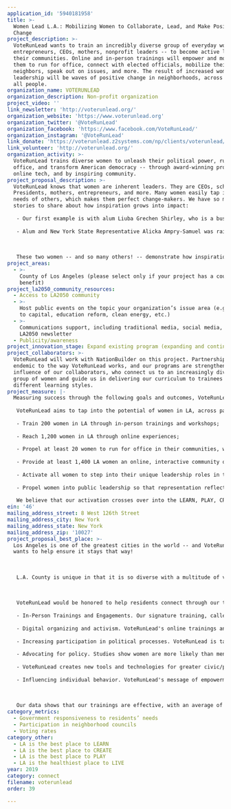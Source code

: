 ```yaml
---
application_id: '5940181958'
title: >-
  Women Lead L.A.: Mobilizing Women to Collaborate, Lead, and Make Positive
  Change
project_description: >-
  VoteRunLead wants to train an incredibly diverse group of everyday women --
  entrepreneurs, CEOs, mothers, nonprofit leaders -- to become active leaders in
  their communities. Online and in-person trainings will empower and motivate
  them to run for office, connect with elected officials, mobilize their
  neighbors, speak out on issues, and more. The result of increased women's
  leadership will be waves of positive change in neighborhoods, across L.A., for
  all people.
organization_name: VOTERUNLEAD
organization_description: Non-profit organization
project_video: ''
link_newsletter: 'http://voterunlead.org/'
organization_website: 'https://www.voterunlead.org'
organization_twitter: '@VoteRunLead'
organization_facebook: 'https://www.facebook.com/VoteRunLead/'
organization_instagram: '@VoteRunLead'
link_donate: 'https://voterunlead.z2systems.com/np/clients/voterunlead/donation.jsp'
link_volunteer: 'http://voterunlead.org/'
organization_activity: >-
  VoteRunLead trains diverse women to unleash their political power, run for
  office, and transform American democracy -- through award-winning programs,
  online tech, and by inspiring community.
project_proposal_description: >-
  VoteRunLead knows that women are inherent leaders. They are CEOs, school board
  Presidents, mothers, entrepreneurs, and more. Many women easily tap in to the
  needs of others, which makes them perfect change-makers. We have so many
  stories to share about how inspiration grows into impact: 
   
   - Our first example is with alum Liuba Grechen Shirley, who is a businesswoman, nonprofit leader, mom, and 2018 candidate for the House of Representatives. VoteRunLead's "Run As You Are" message resonated with her and, realizing that the only way she could campaign was if she had regular child care for her two young children, Shirley appealed to the Federal Election Commission to clear funds for this use. With numerous letters of support from elected officials, Shirley became the first person ever to use campaign funds on child care. This is a game-changer for for any candidate with children, including men. 
   
   - Alum and New York State Representative Alicka Ampry-Samuel was raised in Brownsville, one of the most impoverished areas of Brooklyn, NY. Urged by VoteRunLead to be an authentic leader, she is now living a life of public leadership so that she can give back. Running on the slogan "Hope is Inside," Ampry-Samuel ran for office because "I love my community, I'm a product of my community, and my community deserves for me to run." In her first few months in office, she has co-sponsored eight bills to improve education, public housing, community development, and neighborhood safety. She is also the lead sponsor of the City Council resolution to expand and renew the speed camera program, which has an immediate impact and reduces speed at intersections in the neighborhood by as much as 63%.
   
   
   
   These two women -- and so many others! -- demonstrate how inspiration leads to impact. We know there's a multitude of women in L.A. waiting to show what amazing leaders they can be, and what positive impacts they can make on our city and county.
project_areas:
  - >-
    County of Los Angeles (please select only if your project has a countywide
    benefit)
project_la2050_community_resources:
  - Access to LA2050 community
  - >-
    Host public events on the topic your organization’s issue area (e.g. access
    to capital, education reform, clean energy, etc.) 
  - >-
    Communications support, including traditional media, social media, and
    LA2050 newsletter
  - Publicity/awareness
project_innovation_stage: Expand existing program (expanding and continuing ongoing successful projects)
project_collaborators: >-
  VoteRunLead will work with NationBuilder on this project. Partnerships are
  endemic to the way VoteRunLead works, and our programs are strengthened by the
  influence of our collaborators, who connect us to an increasingly diverse
  group of women and guide us in delivering our curriculum to trainees with
  different learning styles.
project_measure: |-
  Measuring success through the following goals and outcomes, VoteRunLead will:
   
   VoteRunLead aims to tap into the potential of women in LA, across party lines, who are motivated to and ready to lead. In one year, we aim to:
   
   - Train 200 women in LA through in-person trainings and workshops;
   
   - Reach 1,200 women in LA through online experiences;
   
   - Propel at least 20 women to run for office in their communities, whether through elections on the school board, city council, etc. and through appointed positions;
   
   - Provide at least 1,400 LA women an online, interactive community of support, encouragement, and continued education that will help them move forward on their leadership journey; 
   
   - Activate all women to step into their unique leadership roles in their communities, joining the ranks of motivated citizens who connect and improve their city and county; and
   
   - Propel women into public leadership so that representation reflects the actual population (currently, 51 percent of the U.S. is women; about 40 percent are women of color, but approximately 80 percent of government is led by men, and they are overwhelmingly white men).
   
   We believe that our activation crosses over into the LEARN, PLAY, CREATE, and LIVE areas as well. Through VoteRunLead trainings, women are encouraged to articulate what they value and explore how they can realize those values in their communities. Thus, even if an alumna doesn't run for office, she may take it upon herself to become an entrepreneur, engage with her child's school, and/or advocate for green spaces and healthy environments.
ein: '46'
mailing_address_street: 8 West 126th Street
mailing_address_city: New York
mailing_address_state: New York
mailing_address_zip: '10027'
project_proposal_best_place: >-
  Los Angeles is one of the greatest cities in the world -- and VoteRunLead
  wants to help ensure it stays that way! 
   
   
   
   L.A. County is unique in that it is so diverse with a multitude of voices -- yet many of these voices are not always heard in government. The region has a consistently low voter turnout and an L.A. city council that is 77% men. The city has never had a woman mayor. But half our city is comprised of incredible, talented women. Thus, L.A. is an ideal location to connect and engage through civic participation and women's leadership training. 
   
   
   
   VoteRunLead would be honored to help residents connect through our tried-and-true strategies:
   
   - In-Person Trainings and Engagements. Our signature training, called "Run As You Are," is a six-point curriculum covering key ways for women to develop, hone, and execute their public leadership skills. Quantitative and qualitative evaluations of our award-winning trainings show that women emerge with greater knowledge and confidence, committed to the path to lead.
   
   - Digital organizing and activism. VoteRunLead's online trainings and workshops provide an opportunity for leaders to learn from anywhere, on their own schedules. Plus, our social media network of nearly 21,000 individuals is active, engaged, and supportive.
   
   - Increasing participation in political processes. VoteRunLead is targeting women to run for office between now and 2020. We are also making a specific call to action to women who have historically been underrepresented: women of color, younger women, women with lower incomes. 
   
   - Advocating for policy. Studies show women are more likely than men to pass a bill and work in a bipartisan manner. Our alumnae pass pay equity bills, bring long-ignored issues to the fore, and advocate for vulnerable populations. Nonpartisan VoteRunLead welcomes women of all backgrounds and beliefs, speaking to all parties and Millennials who often claim no party affiliation.
   
   - VoteRunLead creates new tools and technologies for greater civic/political engagement. As mentioned above, VoteRunLead has an engaged online community and aims to expand online tools.
   
   - Influencing individual behavior. VoteRunLead's message of empowerment and collaboration impacts women not only on a systemic level, but also on an individual one, which opens new doors in their everyday lives.
   
   
   
   Our data shows that our trainings are effective, with an average of 65-70% of our candidates winning their elections, including 70% of *first-time* candidates (statistics show that usually, first- timers win 10% of the time). Nearly half of our winners are women of color. And, even if trainees don't run, they vote, manage campaigns, and organize in their communities. Through this work, VoteRunLead will deliver specifically on the LA2050 metric to increase participation in neighborhood councils, training and propelling women into office to create a more responsive governance that addresses residents' needs.
category_metrics:
  - Government responsiveness to residents’ needs
  - Participation in neighborhood councils
  - Voting rates
category_other:
  - LA is the best place to LEARN
  - LA is the best place to CREATE
  - LA is the best place to PLAY
  - LA is the healthiest place to LIVE
year: 2019
category: connect
filename: voterunlead
order: 39

---
```

